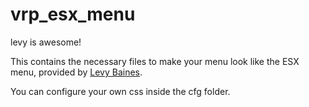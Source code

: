 # vrp_esx_menu
levy is awesome!

This contains the necessary files to make your menu look like the ESX menu, provided by [Levy Baines](https://github.com/LevyTheChevy).  
  
You can configure your own css inside the cfg folder. 
